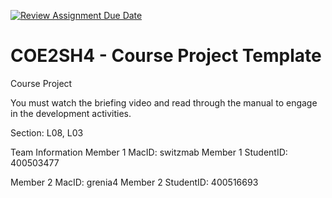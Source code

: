 [![Review Assignment Due Date](https://classroom.github.com/assets/deadline-readme-button-22041afd0340ce965d47ae6ef1cefeee28c7c493a6346c4f15d667ab976d596c.svg)](https://classroom.github.com/a/mLqiHWLE)
# COE2SH4 - Course Project Template
Course Project

You must watch the briefing video and read through the manual to engage in the development activities.


Section: L08, L03

Team Information
Member 1 MacID: switzmab
Member 1 StudentID: 400503477

Member 2 MacID: grenia4
Member 2 StudentID: 400516693